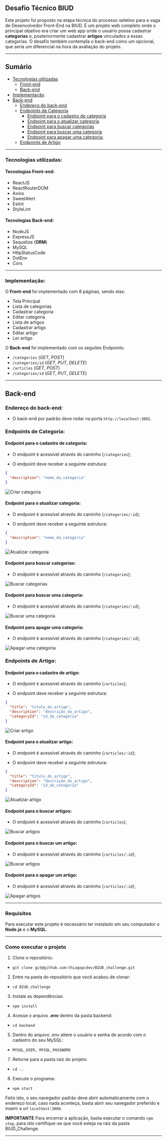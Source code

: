## Desafio Técnico BIUD

Este projeto foi proposto na etapa técnica do processo seletivo para a vaga de Desenvolvedor Front-End na BIUD.
É um projeto web completo onde o principal objetivo era criar um web app onde o usuário possa cadastrar **categorias** e, posteriormente cadastrar **artigos** vinculados a essas categorias.
O desafio também contempla o back-end como um opcional, que seria um diferencial na hora da avaliação do projeto.

---

## Sumário

- [Tecnologias utilizadas](#Tecnologias-utilizadas)
  - [Front-end](#Tecnologias-Front-end)
  - [Back-end](#Tecnologias-Back-end)
- [Implementação](#Implementação)
- [Back-end](#Back-end)
  - [Endereço do back-end](#Endereço-do-back-end)
  - [Endpoints de Categoria](#Endpoints-de-Categoria)
    - [Endpoint para o cadastro de categoria](#Endpoint-para-o-cadastro-de-categoria)
    - [Endpoint para o atualizar categoria](Endpoint-para-o-atualizar-categoria)
    - [Endpoint para buscar categorias](#Endpoint-para-buscar-categorias)
    - [Endpoint para buscar uma categoria](#Endpoint-para-buscar-uma-categoria)
    - [Endpoint para apagar uma categoria:](Endpoint-para-apagar-uma-categoria)
  - [Endpoints de Artigo](#Endpoints-de-Artigo)

---

### Tecnologias utilizadas:

#### Tecnologias Front-end:

* ReactJS
* ReactRouterDOM
* Axios
* SweetAlert
* Eslint
* StyleLint

#### Tecnologias Back-end:

* NodeJS
* ExpressJS
* Sequelize (**ORM**)
* MySQL
* HttpStatusCode
* DotEnv
* Cors

---

### Implementação:

O **Front-end** foi implementado com 8 páginas, sendo elas:

* Tela Principal
* Lista de categorias
* Cadastrar categoria
* Editar categoria
* Lista de artigos
* Cadastrar artigo
* Editar artigo
* Ler artigo

O **Back-end** foi implementado com os seguites Endpoints:

* `/categories` (*GET*, *POST*)
* `/categories/id` (*GET*, *PUT*, *DELETE*)
* `/articles` (*GET*, *POST*)
* `/categories/id` (*GET*, *PUT*, *DELETE*)

---

## Back-end

### Endereço do back-end:

- O back-end por padrão deve rodar na porta `http://localhost:3001`.

### Endpoints de Categoria:

#### Endpoint para o cadastro de categoria:

- O endpoint é acessível através do caminho (`/categories`);

- O endpoint deve receber a seguinte estrutura:

```json
{
  "description": "nome_da_categoria"
}
```

![Criar categoria](./public/postCategory.png)

#### Endpoint para o atualizar categoria:

- O endpoint é acessível através do caminho (`/categories/:id`);

- O endpoint deve receber a seguinte estrutura:

```json
{
  "description": "nome_da_categoria"
}
```

![Atualizar categoria](./public/updateCategory.png)


#### Endpoint para buscar categorias:

- O endpoint é acessível através do caminho (`/categories`);

![Buscar categorias](./public/getAllCategories.png)

#### Endpoint para buscar uma categoria:

- O endpoint é acessível através do caminho (`/categories/:id`);

![Buscar uma categoria](./public/getCategory.png)

#### Endpoint para apagar uma categoria:

- O endpoint é acessível através do caminho (`/categories/:id`);

![Apagar uma categoria](./public/deleteCategory.png)

### Endpoints de Artigo:

#### Endpoint para o cadastro de artigo:

- O endpoint é acessível através do caminho (`/articles`);

- O endpoint deve receber a seguinte estrutura:

```json
{
  "title": "titulo_do_artigo",
  "description": "descrição_do_artigo",
  "categoryId": "id_da_categoria"
}
```

![Criar artigo](./public/postArticle.png)

#### Endpoint para o atualizar artigo:

- O endpoint é acessível através do caminho (`/articles/:id`);

- O endpoint deve receber a seguinte estrutura:

```json
{
  "title": "titulo_do_artigo",
  "description": "descrição_do_artigo",
  "categoryId": "id_da_categoria"
}
```

![Atualizar artigo](./public/updateArticle.png)

#### Endpoint para o buscar artigos:

- O endpoint é acessível através do caminho (`/articles`);

![Buscar artigos](./public/getAllArticles.png)

#### Endpoint para o buscar um artigo:

- O endpoint é acessível através do caminho (`/articles/:id`);

![Buscar artigos](./public/getArticle.png)


#### Endpoint para o apagar um artigo:

- O endpoint é acessível através do caminho (`/articles/:id`);

![Apagar artigos](./public/deleteArticle.png)

---

### Requisitos

Para executar este projeto é necessário ter instalado em seu computador o **Node.js** e o **MySQL**.

---

### Como executar o projeto

1. Clone o repositório:
  * `git clone git@github.com:thiagopcdev/BIUD_challenge.git`
2. Entre na pasta do repositório que você acabou de clonar:
  * `cd BIUD_challenge`
3. Instale as dependências:
  * `npm install`
4. Acesse o arquivo **.env** dentro da pasta backend: 
  * `cd backend`
5. Dentro do arquivo .env altere o usuário e senha de acordo com o cadastro do seu MySQL: 
  * `MYSQL_USER, MYSQL_PASSWORD`
7. Retorne para a pasta raiz do projeto:
  * `cd ..`
8. Execute o programa:
  * `npm start`

Feito isto, o seu navegador padrão deve abrir automaticamente com o endereço local,
caso nada aconteça, basta abrir seu navegador preferido e inserir a url `localhost:3000`.

**IMPORTANTE**
Para encerrar a aplicação, basta executar o comando `npm stop`, para isto certifique-se que você esteja na raiz da pasta BIUD_Challenge.

---